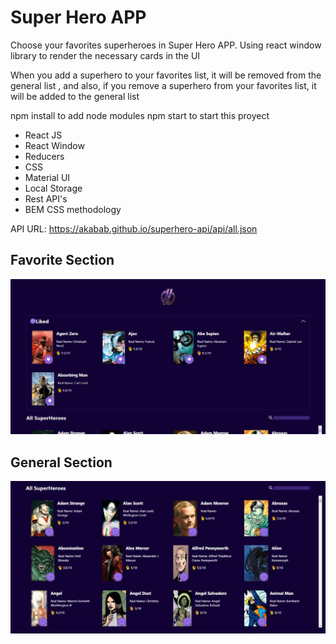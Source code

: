 # Super Hero APP

Choose your favorites superheroes in Super Hero APP. Using react window library to render the necessary cards in the UI

When you add a superhero to your favorites list, it will be removed from the general list , and also, if you remove a superhero from your favorites list, it will be added to the general list

npm install to add node modules
npm start to start this proyect

- React JS
- React Window
- Reducers
- CSS
- Material UI
- Local Storage
- Rest API's
- BEM CSS methodology


API URL: https://akabab.github.io/superhero-api/api/all.json

## Favorite Section

![Favorite Section](favoriteSection.jpeg)

## General Section

![Favorite Section](allHeroes.jpeg)


